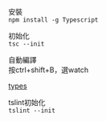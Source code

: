 安裝  
`npm install -g Typescript`

初始化  
`tsc --init`

自動編譯  
按ctrl+shift+B，選watch

[types](https://blog.miniasp.com/post/2016/08/22/TypeScript-Future-Declaration-Files.aspx)

tslint初始化  
`tslint --init`
